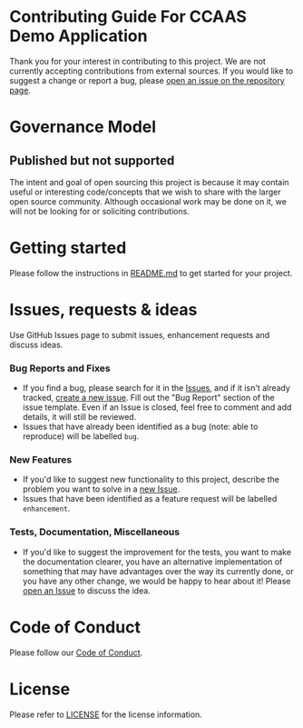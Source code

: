 # Contributing Guide For CCAAS Demo Application

Thank you for your interest in contributing to this project. We are not currently accepting contributions from external sources. If you would like to suggest a change or report a bug, please [open an issue on the repository page](https://github.com/salesforce-misc/byo-demo-connector/issues/new).

# Governance Model

## Published but not supported

The intent and goal of open sourcing this project is because it may contain useful or interesting code/concepts that we wish to share with the larger open source community. Although occasional work may be done on it, we will not be looking for or soliciting contributions.

# Getting started

Please follow the instructions in [README.md](README.md) to get started for your project.

# Issues, requests & ideas

Use GitHub Issues page to submit issues, enhancement requests and discuss ideas.

### Bug Reports and Fixes
-  If you find a bug, please search for it in the [Issues](https://github.com/salesforce-misc/byo-demo-connector/issues), and if it isn't already tracked,
   [create a new issue](https://github.com/salesforce-misc/byo-demo-connector/issues/new). Fill out the "Bug Report" section of the issue template. Even if an Issue is closed, feel free to comment and add details, it will still
   be reviewed.
-  Issues that have already been identified as a bug (note: able to reproduce) will be labelled `bug`.

### New Features
-  If you'd like to suggest new functionality to this project, describe the problem you want to solve in a [new Issue](https://github.com/salesforce-misc/byo-demo-connector/issues/new).
-  Issues that have been identified as a feature request will be labelled `enhancement`.

### Tests, Documentation, Miscellaneous
-  If you'd like to suggest the improvement for the tests, you want to make the documentation clearer, you have an
   alternative implementation of something that may have advantages over the way its currently
   done, or you have any other change, we would be happy to hear about it! Please [open an Issue](https://github.com/salesforce-misc/byo-demo-connector/issues/new) to discuss the idea.

# Code of Conduct
Please follow our [Code of Conduct](CODE_OF_CONDUCT.md).

# License
Please refer to [LICENSE](LICENSE.txt) for the license information.